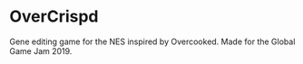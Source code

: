 # OverCrispd
Gene editing game for the NES inspired by Overcooked. Made for the Global Game Jam 2019.
